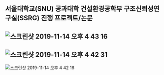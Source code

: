 ## 서울대학교(SNU) 공과대학 건설환경공학부 구조신뢰성연구실(SSRG) 진행 프로젝트/논문



![스크린샷 2019-11-14 오후 4 43 16](https://user-images.githubusercontent.com/37789148/68836590-0b580880-06fe-11ea-9876-97f06107253a.png)
---

![스크린샷 2019-11-14 오후 4 42 31](https://user-images.githubusercontent.com/37789148/68836591-0b580880-06fe-11ea-88c7-13ffa1f9e998.png)
---

![스크린샷 2019-11-14 오후 4 42 16](https://user-images.githubusercontent.com/37789148/68836592-0b580880-06fe-11ea-92b2-876754a0d459.png)
